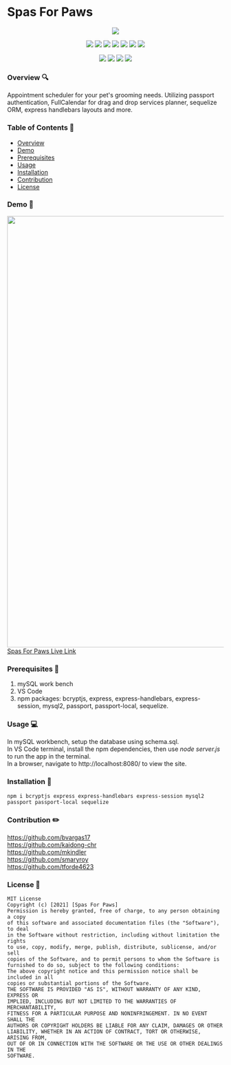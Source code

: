 # Spas For Paws

<p align="center">
<img src="https://img.shields.io/badge/license-MIT-yellow" />
</p>

<p align="center">
    <img src="https://img.shields.io/badge/JavaScript-blue" />
    <img src="https://img.shields.io/badge/-node.js-green" />
    <img src="https://img.shields.io/badge/handlebars-yellow"  />
    <img src="https://img.shields.io/badge/-express-red" >
    <img src="https://img.shields.io/badge/-passport-purple" />
    <img src="https://img.shields.io/badge/mySQL-blue"  />
    <img src="https://img.shields.io/badge/sequelize-orange" />
</p>

<p align="center">
    <img src="https://img.shields.io/github/repo-size/tforde4623/Spas-for-Paws" />
    <img src="https://img.shields.io/github/languages/top/tforde4623/Spas-for-Paws"  />
    <img src="https://img.shields.io/github/issues/tforde4623/Spas-for-Paws" />
    <img src="https://img.shields.io/github/last-commit/tforde4623/Spas-for-Paws" >
</p>

### Overview 🔍
Appointment scheduler for your pet's grooming needs. Utilizing passport authentication, FullCalendar for drag and drop services planner, sequelize ORM, express handlebars layouts and more.

### Table of Contents 📑
- [Overview](#Overview)
- [Demo](#Demo)
- [Prerequisites](#Prerequisites)
- [Usage](#Usage)
- [Installation](#Installation)
- [Contribution](#Contribution)
- [License](#License)

### Demo 🎥
<img src="public\assets\img\paws.gif" width="1000"><br />
[Spas For Paws Live Link](https://spas-for-paws.herokuapp.com/)

### Prerequisites 🔨
  1. mySQL work bench
  2. VS Code
  3. npm packages: bcryptjs, express, express-handlebars, express-session, mysql2, passport, passport-local, sequelize.

### Usage 💻
In mySQL workbench, setup the database using schema.sql.<br />
In VS Code terminal, install the npm dependencies, then use <i>node server.js</i> to run the app in the terminal.<br />
In a browser, navigate to http://localhost:8080/ to view the site.<br />

### Installation 💾 
```
npm i bcryptjs express express-handlebars express-session mysql2 passport passport-local sequelize
```

### Contribution ✏️
https://github.com/bvargas17<br />
https://github.com/kaidong-chr<br />
https://github.com/mkindler<br />
https://github.com/smaryroy<br />
https://github.com/tforde4623<br />

### License 📘
```
MIT License
Copyright (c) [2021] [Spas For Paws]
Permission is hereby granted, free of charge, to any person obtaining a copy
of this software and associated documentation files (the "Software"), to deal
in the Software without restriction, including without limitation the rights
to use, copy, modify, merge, publish, distribute, sublicense, and/or sell
copies of the Software, and to permit persons to whom the Software is
furnished to do so, subject to the following conditions:
The above copyright notice and this permission notice shall be included in all
copies or substantial portions of the Software.
THE SOFTWARE IS PROVIDED "AS IS", WITHOUT WARRANTY OF ANY KIND, EXPRESS OR
IMPLIED, INCLUDING BUT NOT LIMITED TO THE WARRANTIES OF MERCHANTABILITY,
FITNESS FOR A PARTICULAR PURPOSE AND NONINFRINGEMENT. IN NO EVENT SHALL THE
AUTHORS OR COPYRIGHT HOLDERS BE LIABLE FOR ANY CLAIM, DAMAGES OR OTHER
LIABILITY, WHETHER IN AN ACTION OF CONTRACT, TORT OR OTHERWISE, ARISING FROM,
OUT OF OR IN CONNECTION WITH THE SOFTWARE OR THE USE OR OTHER DEALINGS IN THE
SOFTWARE.
```